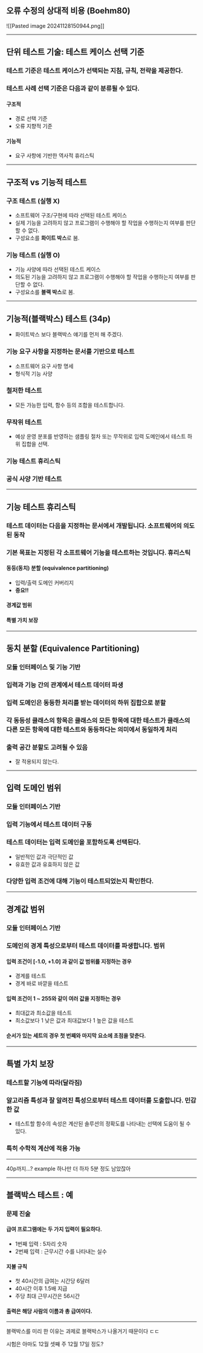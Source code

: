 ## 오류 수정의 상대적 비용 (Boehm80)

![[Pasted image 20241128150944.png]]

---
## 단위 테스트 기술: 테스트 케이스 선택 기준 
### 테스트 기준은 테스트 케이스가 선택되는 지침, 규칙, 전략을 제공한다. 
### 테스트 사례 선택 기준은 다음과 같이 분류될 수 있다. 
#### 구조적
- 경로 선택 기준
- 오류 지향적 기준
#### 기능적
- 요구 사항에 기반한 역사적 휴리스틱

---
## 구조적 vs 기능적 테스트 
### 구조 테스트 (실행 X)
- 소프트웨어 구조/구현에 따라 선택된 테스트 케이스 
- 실제 기능을 고려하지 않고 프로그램이 수행해야 할 작업을 수행하는지 여부를 판단할 수 없다. 
- 구성요소를 **화이트 박스**로 봄. 

### 기능 테스트 (실행 O)
- 기능 사양에 따라 선택된 테스트 케이스 
- 의도된 기능을 고려하지 않고 프로그램이 수행해야 할 작업을 수행하는지 여부를 판단할 수 없다. 
- 구성요소를 **블랙 박스**로 봄.

---
## 기능적(블랙박스) 테스트 (34p)
- 화이트박스 보다 블랙박스 얘기를 먼저 해 주겠다.
### 기능 요구 사항을 지정하는 문서를 기반으로 테스트 
- 소프트웨어 요구 사항 명세
- 형식적 기능 사양 
### 철저한 테스트 
- 모든 가능한 입력, 함수 등의 조합을 테스트합니다. 
### 무작위 테스트 
- 예상 운영 분포를 반영하는 샘플링 절차 또는 무작위로 입력 도메인에서 테스트 하위 집합을 선택. 
### 기능 테스트 휴리스틱 
### 공식 사양 기반 테스트

---
## 기능 테스트 휴리스틱 
### 테스트 데이터는 다음을 지정하는 문서에서 개발됩니다. 소프트웨어의 의도된 동작 
### 기본 목표는 지정된 각 소프트웨어 기능을 테스트하는 것입니다. 휴리스틱
#### 동등(동치) 분할 (equivalence partitioning)
- 입력/출력 도메인 커버리지 
- **중요!!**
#### 경계값 범위 
#### 특별 가치 보장

---
## 동치 분할 (Equivalence Partitioning)
### 모듈 인터페이스 및 기능 기반
### 입력과 기능 간의 관계에서 테스트 데이터 파생
### 입력 도메인은 동등한 처리를 받는 데이터의 하위 집합으로 분할
### 각 동등성 클래스의 항목은 클래스의 모든 항목에 대한 테스트가 클래스의 다른 모든 항목에 대한 테스트와 동등하다는 의미에서 동일하게 처리
### 출력 공간 분할도 고려될 수 있음
- 잘 적용되지 않는다.

---
## 입력 도메인 범위 
### 모듈 인터페이스 기반 
### 입력 기능에서 테스트 데이터 구동 
### 테스트 데이터는 입력 도메인을 포함하도록 선택된다. 
- 일반적인 값과 극단적인 값 
- 유효한 값과 유효하지 않은 값 
### 다양한 입력 조건에 대해 기능이 테스트되었는지 확인한다.

---
## 경계값 범위 
### 모듈 인터페이스 기반 
### 도메인의 경계 특성으로부터 테스트 데이터를 파생합니다. 범위
#### 입력 조건이 [-1.0, +1.0] 과 같이 값 범위를 지정하는 경우
- 경계를 테스트 
- 경계 바로 바깥을 테스트
#### 입력 조건이 1 ~ 255와 같이 여러 값을 지정하는 경우 
- 최대값과 최소값을 테스트
- 최소값보다 1 낮은 값과 최대값보다 1 높은 값을 테스트
#### 순서가 있는 세트의 경우 첫 번째와 마지막 요소에 초점을 맞춘다.

---
## 특별 가치 보장 
### 테스트할 기능에 따라(달라짐)
### 알고리즘 특성과 잘 알려진 특성으로부터 테스트 데이터를 도출합니다. 민감한 값 
- 테스트할 함수의 속성은 계산된 솔루션의 정확도를 나타내는 선택에 도움이 될 수 있다. 
### 특히 수학적 계산에 적용 가능

---
40p까지...?
example 하나만 더 하자 5분 정도 남았잖아

---
## 블랙박스 테스트 : 예 
### 문제 진술 
#### 급여 프로그램에는 두 가지 입력이 필요하다.
- 1번째 입력 : 5자리 숫자 
- 2번째 입력 : 근무시간 수를 나타내는 실수
#### 지불 규칙 
- 첫 40시간의 급여는 시간당 6달러
- 40시간 이후 1.5배 지급 
- 주당 최대 근무시간은 56시간
#### 출력은 해당 사람의 이름과 총 급여이다.

---
블랙박스를 미리 한 이유는
과제로 블랙박스가 나올거기 때문이다 ㄷㄷ

시험은 아마도 12월 셋째 주
12월 17일 정도?